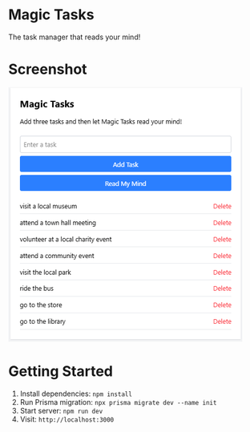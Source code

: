 # Magic Tasks
The task manager that reads your mind!

# Screenshot
![Screenshot](screenshot.png)

# Getting Started
1. Install dependencies: `npm install`
2. Run Prisma migration: `npx prisma migrate dev --name init`
3. Start server: `npm run dev`
4. Visit: `http://localhost:3000`
